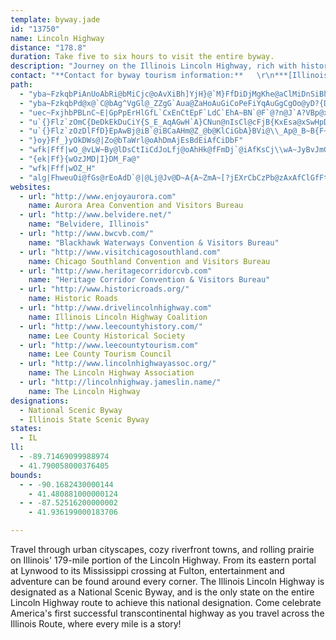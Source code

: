 ```yaml
---
template: byway.jade
id: "13750"
name: Lincoln Highway
distance: "178.8"
duration: Take five to six hours to visit the entire byway.
description: "Journey on the Illinois Lincoln Highway, rich with history, heritage, and culture!\r\n"
contact: "**Contact for byway tourism information:**   \r\n***[Illinois Lincoln Highway Coalition](http://www.drivelincolnhighway.com)***  \r\n 815-547-3854  \r\nToll Free:\r\n 866-455-4249  \r\n [Send E-mail](mailto:info@drivelincolnhighway.com )  \r\n\r\n"
path: 
  - "yba~FzkqbPiAnUoAbRi@bMiCjc@oAvXiBh]YjH}@`M}FfDiDjMgKhe@aClMiDnSiBhTs@xB_@z@gCdBo@RmG\\}Bx@cGhC}EdHcA~Fe@fEu@bKQfEA~Cj`@`uB|DzPlHxX~G`Vv]`cATj@~@dAh@jBFpl@Vd]LfExCz{@PlDNhHbC~n@j@bRThP?fLM~HuA`c@cDj{@u@rL}AnOiQprAeLveAaKts@{N~nAgEr`@{DbZ_E`^yO`yAmHtn@}BvT_A~HeIj^{DdNgBrHeCfM_BxGoAdEiBzEQ`@U`@[`@_CdCyC~CoAjAk@j@_Ax@mHdEg@h@ISYEqDHQf@Ix@?l@NrACByAnCwp@riBuNxd@cHp^yF|`@kBpWaBxf@uAvXeAnL}BlOcDjPsCrKmXtx@cFjNaJnQgcA~jBiHfMaVz`@yArFe@fFAxEf@dGdI~_@j@hFXpEBd_BJ~JXhFMxAu@jCqBfd@gOjqC[tCe@jCqFvSu@~DhHf@Y|Ve@lAs@kAi@a@_@K?dHH~^B`p@{Y??zNwBOo@YAyD"
  - "yba~FzkqbPd@x@`C@bAg^VgGl@_ZZgG`Aua@ZaHoAuGiCoPeFiYqAuGgCgOo@yD?{DO{@{NcXgGuLmCqEqGcMs@?uCXSEUSsEaMqDuFOE"
  - "uec~FxjhbPBLnC~E|GpPpErHlGfL`CxEnCtEpF`LdC`EhA~BN`@F`@?n@J`A?VBp@xFj]~DpTWzABdAZ|@dA`AjBzKuD~AbAfGi@fRZz@nDE_@|OeA|YeAv`@i@zK"
  - "u`{}Flz`zOmC{DeDkEkDuCiY{S_E_AqAGwH`A}CNun@nIsCl@cFjB{KxEsa@xSwHpDcDlAuT`GsZlG}@RMN}GfBeRnEyOfCgWfFgDd@_Sd@we@{B{Bw@ep@k[cPuJoTyNs[kSqAm@a^eIqWmGyXnAoaAhG{Ix@sCLsZoAq[sCyMeBcHsAwB_AgDmBcI_Fm@q@{@oBw@eEa@gA}@aAwEkDiKkBsRoC{IhpAvFxObAhEtUfsAVdAhCnIVtD`@nv@d@tk@?vKObASfFAvBJ~BrAnHJpB?`Bw@fMp@dcCKfkAhA|iB~A`sENhXLz`@IlY?lWh@jh@CvaBVvLj@nOTfzA~BvxBRt{@^~aA\\btA`ApvCueA_@uSYIhC_@xFy@rGcP|x@oB`J}BbJ{Lp`@sW`eAqAfHWpBm@fIwEzo@q@vLmCrs@iAf^cDnx@kFdq@gJr{A}Cpi@mAtP{@zGwW|vAo@tDy@jHoFpp@}@jHc@jCiAhEaAdDqFhOcBfHgAxIuAnNwFlg@u@tDkKpd@iE~UeLjk@}EdUsAxHiArfACbVb@|Uj@dd@?nDKdD]zF_@~CmGp]MbAShAKj@MfA}@`NGhAEz@MbBEbBErWQrEiEp_@qArGeDvLmAlGc@pFA|BD~jA^v`@B`g@Tdp@Dhm@HvKVvoAFx`EGbdAl@nyBH|`BTd]PvzA~JKzEBAbVhFKInNLhNaFD?nFiQHJpbAdA|aEQ|NDzSLzLMdBBbKXri@d@rrBRzA`@biATf`@`BLzhAe@JtO?`TJd]HxETXr@L|FPbAn@h@nA|Az|GZxGh@hD^jBjA`ElBjEbA`BrOfQnClDhB`DrA~CxBfHhAzF^rE\\vIn@bmDx@pxBd@tgCRrGdAzGvC`I|FtHjFxC`Fp@~jFkDjBPfAZ^jCNnKvDDCzCHfLA`W`NEnvAhcHb@dD]n@?r@^dCdJ~c@@v@e@r@hBxElAvFtJdf@j@lFTxGRxXCtPdORvDUxCFjIE?rLNrBjEpYt@xFNzFGfGRnCb@hBn@zAr@fAxApAmCdFk@fBo@tGm@xINhJKd@MJ{Af@xAh`@FnMOp}BBp_CCzNHxoDw@bcAw@|{@nAvvBWtxBF~k@Cvq@O~BU`ByBrGKvAJnDfC`OqPxFeEjA{h@lQbAvFr@lFIp]JxZXhONtWb@`Gb@xChA`GbFnSpDvKdDlHpClFfHxJx@r@bEzEJ`@zJjNbEtHvGhObAfDzJj_@j`@h_B|ClL~AnHfBbKxAfNzMrhAzAtN|@rKNnMB~{@KraEN`^nBjcBT~Fr@nI`BlIpAlFdAdDpD`JxAnCbYvb@x`@nl@lDxF~]ff@T?`MfPrE`H"
  - "u`{}Flz`zOzDlFfD}EpAwBj@iB`@iBCaAHm@Z_@b@KlCiGbA}BVi@\\_Ap@_B~B{F~F_Nh@_BhC_GPyEb@sTh@qZ"
  - "}oy}Ff_}yOkDWs@|Zo@bTaWrl@oAhDmAjEsBdEiAfCiDbF"
  - "wfk|Fff|wO_@vLW~By@lDsCtIiCdJoLfj@oAhHk@fFmDj`@iAfKsCj\\wA~JyBvJmG|TcCpHgHbWCf@wAbHeApG{@tGcBvPe@vC}GdW}EzTc@hDK|DBtBfBji@UtGaAlJAfEb@zFnAfKTfEx@|VE`DY|EL`j@TzCdBtJbAtHn@pkAEnUHvXb@bn@GpCi@|LM`CS`EaGd@_CP{CR{CRE@K@IBEDKJMV[lBs@pDK`@INU^{FfJaBhCiExGmChEOV{C|E_AzAiB|CINuApB_E`Gk@|@I^yKvPcJxN[PgBpCmDtF_GdJWb@Ul@uUl_@u@`Au@r@u@tAgDnFm@`A{@pA}F`KyF~J}@`BsE~HaGbKcAfBoDhGeDbGmDbG{FzJaGlKm@fAkFdJaGfK}@zA_GbJ_FtHwFdJe@x@eBlCaGdJ_BdCeBtC_CpD{@pAeAdBKLwAlCsB~Cu@`AMPy]dj@sC~D}DxEyAxBqCfF[~@_DpKsCjK}EpR?d@eAxE{EjQgDrLuAtCmc@rl@uShXup@p}@}EDyzAfBuYPmHCw}@p@dAxcCZ~dADjFAZDlK@z@DnM@|C?|FLpR?|@@dBJxRBvEq_DjE{j@fAsbAvARtj@b@nvAMp@Uf@_@V_@F{sAlAg_B~@e@FkBfA[JC@EAAAaAr@_F~CaWnNgL~HsEfC_J`F}HfDoExAiGbAeBL_c@l@mFf@mCh@__@vLoEv@kEXwB@{t@d@wJ?OrB_@lJDdBT?sAns@"
  - "{ek|Ff}{wOzJMD|I}DM_Fa@"
  - "wfk|Fff|wOZ_H"
  - "alg|FhweuOi@fGs@rEoAdD`@|@Lj@Jv@D~A{A~ZmA~[?jEXrCbCzPb@zAxAfClGfFt@dA|@zBn@jGbC|_@?|Ao@~HHrBbCtMvHx]xBvIhAtFlA`KNhJTlEbB|SbArId@hGbBdn@nBbk@h@lSBfCGtMFlC~@`P^|Qr@jG|Fx_@hA|InBxQbCfe@`E`cAdAh\\oe@fDsiBtLKGW?wJp@DxG?hCHfABrHJnu@?v_BILAj@CvW_@fKBbuBEtVJvJ?d]?~DGhDI~F@hJNhFBv@BxA?hE?~B?`EAnB?fGBhJAdIGnREr{@H`~ASjqCB|t@G``ABh@A`@At@JpBGvhAqDnfAu@pWXzGbCpTh@lHJxC?hm@IrBs@xGKpC^vt@BfEERHnW?b@AbGHpERlEJzD@d@D~EBxGDnOLrYFtN@V?nHBx@FtAHt@Bb@Fb@B\\PlAb@dCBLNVXzANn@x@xCVz@dAvCrAbDhBxFh@`Cd@pC?V@D`@pC\\zDRdCNnDD`D@l@CzBGdESvFGtDIxDI|BCl@i@zGe@tEoAbMyAbOiAxLuA`NS~By@xIa@bFq@rHy@bKoApNy@dJuAhPw@`IUtCKdAQjAUpAUnAq@nCk@jBi@lBOp@]~Aw@|E_AbIaAfJAJ@R_MtdAs@jGUzDEpBJb\\ET?dF@lH?\\H`N?fHBrFDdQB~C@vD?BHZL~\\AjFQtBOxA{@rDeFdSMLWbA"
websites: 
  - url: "http://www.enjoyaurora.com"
    name: Aurora Area Convention and Visitors Bureau
  - url: "http://www.belvidere.net/"
    name: "Belvidere, Illinois"
  - url: "http://www.bwcvb.com/"
    name: "Blackhawk Waterways Convention & Visitors Bureau"
  - url: "http://www.visitchicagosouthland.com"
    name: Chicago Southland Convention and Visitors Bureau
  - url: "http://www.heritagecorridorcvb.com"
    name: "Heritage Corridor Convention & Visitors Bureau"
  - url: "http://www.historicroads.org/"
    name: Historic Roads
  - url: "http://www.drivelincolnhighway.com"
    name: Illinois Lincoln Highway Coalition
  - url: "http://www.leecountyhistory.com/"
    name: Lee County Historical Society
  - url: "http://www.leecountytourism.com"
    name: Lee County Tourism Council
  - url: "http://www.lincolnhighwayassoc.org/"
    name: The Lincoln Highway Association
  - url: "http://lincolnhighway.jameslin.name/"
    name: The Lincoln Highway
designations: 
  - National Scenic Byway
  - Illinois State Scenic Byway
states: 
  - IL
ll: 
  - -89.71469099988974
  - 41.790058000376405
bounds: 
  - - -90.1682430000144
    - 41.480881000000124
  - - -87.52516200000002
    - 41.936199000183706

---
```


Travel through urban cityscapes, cozy riverfront towns, and rolling prairie on Illinois' 179-mile portion of the Lincoln Highway. From its eastern portal at Lynwood to its Mississippi crossing at Fulton, entertainment and adventure can be found around every corner. The Illinois Lincoln Highway is designated as a National Scenic Byway, and is the only state on the entire Lincoln Highway route to achieve this national designation. Come celebrate America's first successful transcontinental highway as you travel across the Illinois Route, where every mile is a story! 